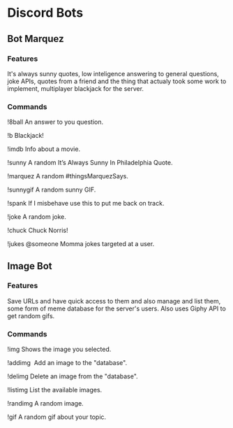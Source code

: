 # Discord Bots

## Bot Marquez
### Features
It's always sunny quotes, low inteligence answering to general questions, joke APIs, quotes from a friend and the thing that actualy took some work to implement, multiplayer blackjack for the server.

### Commands
!8ball An answer to you question.

!b Blackjack!

!imdb Info about a movie.

!sunny A random It’s Always Sunny In Philadelphia Quote.

!marquez A random #thingsMarquezSays.

!sunnygif A random sunny GIF.

!spank If I misbehave use this to put me back on track.

!joke A random joke.

!chuck Chuck Norris!

!jukes @someone Momma jokes targeted at a user.

## Image Bot
### Features
Save URLs and have quick access to them and also manage and list them, some form of meme database for the server's users. Also uses Giphy API to get random gifs.

### Commands
!img <keyword> Shows the image you selected.
  
!addimg <keyword> <image url> Add an image to the "database".
  
!delimg <keyword> Delete an image from the "database".
  
!listimg List the available images.

!randimg A random image.

!gif <topic> A random gif about your topic.
